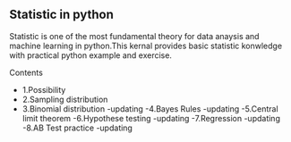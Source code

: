 ## Statistic in python

Statistic is one of the most fundamental theory for data anaysis and machine learning in python.This kernal provides basic statistic konwledge with practical python example and exercise.

Contents

- 1.Possibility
- 2.Sampling distribution 
- 3.Binomial distribution -updating
-4.Bayes Rules -updating
-5.Central limit theorem
-6.Hypothese testing -updating
-7.Regression -updating
-8.AB Test practice -updating
